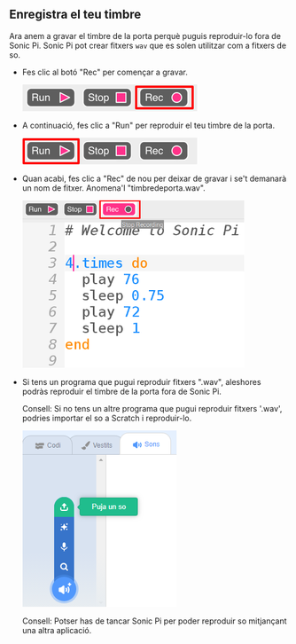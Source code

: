 ## Enregistra el teu timbre

Ara anem a gravar el timbre de la porta perquè puguis reproduir-lo fora de Sonic Pi. Sonic Pi pot crear fitxers `wav` que es solen utilitzar com a fitxers de so.

+ Fes clic al botó "Rec" per començar a gravar.
    
    ![captura de pantalla](images/tune-record.png)

+ A continuació, fes clic a "Run" per reproduir el teu timbre de la porta.
    
    ![captura de pantalla](images/tune-run.png)

+ Quan acabi, fes clic a "Rec" de nou per deixar de gravar i se't demanarà un nom de fitxer. Anomena'l "timbredeporta.wav".
    
    ![captura de pantalla](images/tune-record-stop.png)

+ Si tens un programa que pugui reproduir fitxers ".wav", aleshores podràs reproduir el timbre de la porta fora de Sonic Pi.
    
    Consell: Si no tens un altre programa que pugui reproduir fitxers '.wav', podries importar el so a Scratch i reproduir-lo.
    
    ![captura de pantalla](images/scratch-upload.png)
    
    Consell: Potser has de tancar Sonic Pi per poder reproduir so mitjançant una altra aplicació.